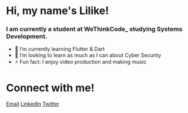 # Hi, my name's Lilike!

### I am currently a student at WeThinkCode_ studying Systems Development.

- 🌱 I’m currently learning Flutter & Dart
- 🤔 I’m looking to learn as much as I can about Cyber Security
- ⚡ Fun fact: I enjoy video production and making music

# Connect with me!
[Email](lilike.nel@gmail.com)
[LinkedIn](https://www.linkedin.com/in/lilikenel/)
[Twitter](https://twitter.com/lilikenel)
